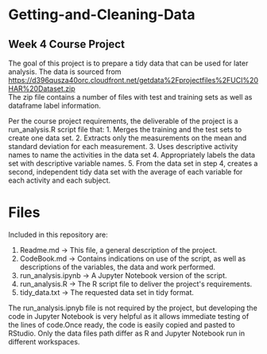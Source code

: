 # Getting-and-Cleaning-Data
## Week 4 Course Project

The goal of this project is to prepare a tidy data that can be used for later analysis.
The data is sourced from https://d396qusza40orc.cloudfront.net/getdata%2Fprojectfiles%2FUCI%20HAR%20Dataset.zip  
The zip file contains a number of files with test and training sets as well as dataframe label information. 

Per the course project requirements, the deliverable of the project is a run_analysis.R script file that:
    1. Merges the training and the test sets to create one data set.
    2. Extracts only the measurements on the mean and standard deviation for each measurement.
    3. Uses descriptive activity names to name the activities in the data set
    4. Appropriately labels the data set with descriptive variable names.
    5. From the data set in step 4, creates a second, independent tidy data set with the average of each variable for each activity and each subject.
    
# Files
Included in this repository are:
1. Readme.md -> This file, a general description of the project.
2. CodeBook.md -> Contains indications on use of the script, as well as descriptions of the variables, the data and work performed.
3. run_analysis.ipynb -> A Jupyter Notebook version of the script.
4. run_analysis.R -> The R script file to deliver the project's requirements.
5. tidy_data.txt -> The requested data set in tidy format.

The run_analysis.ipnyb file is not required by the project, but developing the code in Jupyter Notebook is very helpful as it allows immediate testing of the lines of code.Once ready, the code is easily copied and pasted to RStudio. Only the data files path differ as R and Jupyter Notebook run in different workspaces.
